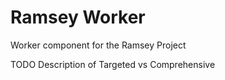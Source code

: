 # Ramsey Worker
Worker component for the Ramsey Project

TODO Description of Targeted vs Comprehensive
